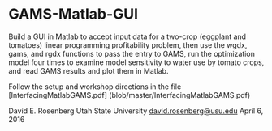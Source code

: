 # GAMS-Matlab-GUI
Build a GUI in Matlab to accept input data for a two-crop (eggplant and tomatoes) linear programming profitability problem, then use the wgdx, gams, and rgdx functions to pass the entry to GAMS, run the optimization model four times to examine model sensitivity to water use by tomato crops, and read GAMS results and plot them in Matlab.

Follow the setup and workshop directions in the file [InterfacingMatlabGAMS.pdf] (blob/master/InterfacingMatlabGAMS.pdf) 

David E. Rosenberg
Utah State University
david.rosenberg@usu.edu
April 6, 2016
